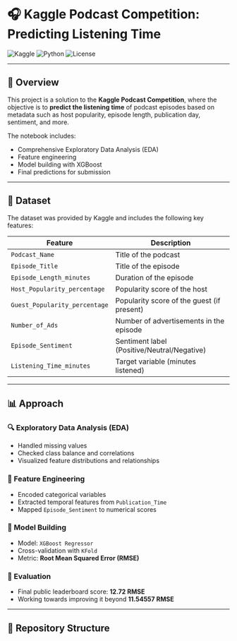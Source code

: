 # 🎧 Kaggle Podcast Competition: Predicting Listening Time

![Kaggle](https://img.shields.io/badge/Kaggle-Competition-blue.svg)
![Python](https://img.shields.io/badge/Python-3.11-blue.svg)
![License](https://img.shields.io/badge/License-MIT-green.svg)

---

## 📌 Overview

This project is a solution to the **Kaggle Podcast Competition**, where the objective is to **predict the listening time** of podcast episodes based on metadata such as host popularity, episode length, publication day, sentiment, and more.

The notebook includes:
- Comprehensive Exploratory Data Analysis (EDA)
- Feature engineering
- Model building with XGBoost
- Final predictions for submission

---

## 📂 Dataset

The dataset was provided by Kaggle and includes the following key features:

| Feature                        | Description                                     |
|-------------------------------|-------------------------------------------------|
| `Podcast_Name`                | Title of the podcast                            |
| `Episode_Title`              | Title of the episode                            |
| `Episode_Length_minutes`     | Duration of the episode                         |
| `Host_Popularity_percentage` | Popularity score of the host                    |
| `Guest_Popularity_percentage`| Popularity score of the guest (if present)      |
| `Number_of_Ads`              | Number of advertisements in the episode         |
| `Episode_Sentiment`          | Sentiment label (Positive/Neutral/Negative)     |
| `Listening_Time_minutes`     | Target variable (minutes listened)              |

---

## 📊 Approach

### 🔍 Exploratory Data Analysis (EDA)
- Handled missing values
- Checked class balance and correlations
- Visualized feature distributions and relationships

### 🧠 Feature Engineering
- Encoded categorical variables
- Extracted temporal features from `Publication_Time`
- Mapped `Episode_Sentiment` to numerical scores

### 🔧 Model Building
- Model: `XGBoost Regressor`
- Cross-validation with `KFold`
- Metric: **Root Mean Squared Error (RMSE)**

### 🧪 Evaluation
- Final public leaderboard score: **12.72 RMSE**
- Working towards improving it beyond **11.54557 RMSE**

---

## 📁 Repository Structure

